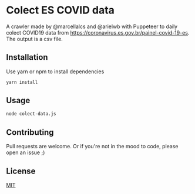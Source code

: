 # Colect ES COVID data

A crawler made by @marcellalcs and @arielwb with Puppeteer to daily colect COVID19 data from https://coronavirus.es.gov.br/painel-covid-19-es. The output is a csv file.

## Installation

Use yarn or npm to install dependencies

```bash
yarn install
```

## Usage

```bash
node colect-data.js
```

## Contributing
Pull requests are welcome. Or if you're not in the mood to code, please open an issue ;)

## License
[MIT](https://choosealicense.com/licenses/mit/)